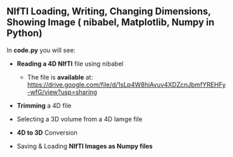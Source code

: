 ## NIfTI Loading, Writing, Changing Dimensions, Showing Image ( nibabel, Matplotlib, Numpy in Python)    

In **code.py** you will see:

- **Reading a 4D NIfTI** file using nibabel

    - The file is **available** at: https://drive.google.com/file/d/1sLp4W8hiAvuv4XDZcnJbmfYREHFy-wfG/view?usp=sharing

- **Trimming** a 4D file

- Selecting a 3D volume from a 4D Iamge file

- **4D to 3D** Conversion

- Saving & Loading **NIfTI Images as Numpy files**
